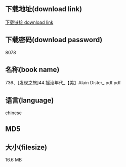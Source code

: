 ## 下载地址(download link)
[下载链接 download link](https://tutu365.netlify.app/?s=736%E3%80%81%5B%E5%8F%91%E7%8E%B0%E4%B9%8B%E6%97%85%5D44.%E6%91%87%E6%BB%9A%E5%B9%B4%E4%BB%A3_%E3%80%90%E7%BE%8E%E3%80%91Alain+Dister_.pdf)

## 下载密码(download password)
8078

## 名称(book name)
736、[发现之旅]44.摇滚年代_【美】Alain Dister_.pdf.pdf

## 语言(language)
chinese

## MD5


## 大小(filesize)
16.6 MB
